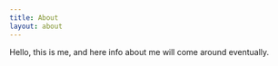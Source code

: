 ```yaml
---
title: About
layout: about
---
```

Hello, this is me, and here info about me will come around eventually.